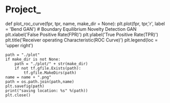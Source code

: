 # Project_
def plot_roc_curve(fpr, tpr, name, make_dir = None):
    plt.plot(fpr, tpr,'r', label = 'Bend GAN') # Boundary Equilibrium Novelty Detection GAN
    plt.xlabel('False Positive Rate(FPR)')
    plt.ylabel('True Positive Rate(TPR)')
    plt.title('Receiver operating Characteristic(ROC Curve)')
    plt.legend(loc = 'upper right')

    path = "./plot"
    if make_dir is not None:
        path = "./plot/" + str(make_dir)
        if not tf.gfile.Exists(path):
            tf.gfile.MakeDirs(path)
    name = name + ".png"
    path = os.path.join(path,name)
    plt.savefig(path)
    print("saving location: %s" %(path))
    plt.close()
